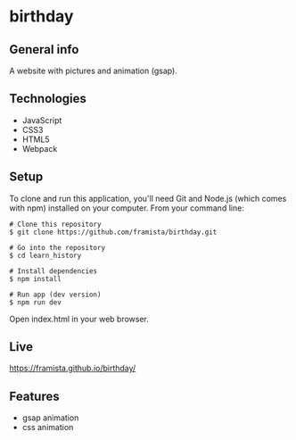 # birthday

## General info

A website with pictures and animation (gsap).

## Technologies

- JavaScript
- CSS3
- HTML5
- Webpack

## Setup

To clone and run this application, you'll need Git and Node.js (which comes with npm) installed on your computer. From your command line:

```
# Clone this repository
$ git clone https://github.com/framista/birthday.git

# Go into the repository
$ cd learn_history

# Install dependencies
$ npm install

# Run app (dev version)
$ npm run dev

```

Open index.html in your web browser.

## Live

https://framista.github.io/birthday/

## Features

- gsap animation
- css animation
